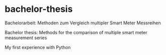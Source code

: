 # bachelor-thesis

Bachelorarbeit: Methoden zum Vergleich multipler Smart Meter Messreihen

Bachelor thesis: Methods for the comparison of multiple smart meter measurement series

My first experience with Python 
